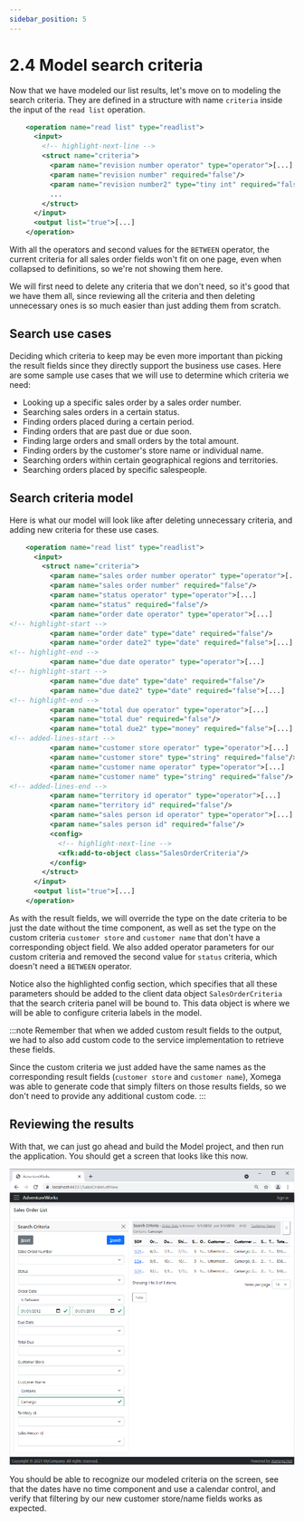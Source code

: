 ```yaml
---
sidebar_position: 5
---
```


# 2.4 Model search criteria

Now that we have modeled our list results, let's move on to modeling the search criteria. They are defined in a structure with name `criteria` inside the input of the `read list` operation.

```xml title="sales_order.xom"
    <operation name="read list" type="readlist">
      <input>
        <!-- highlight-next-line -->
        <struct name="criteria">
          <param name="revision number operator" type="operator">[...]
          <param name="revision number" required="false"/>
          <param name="revision number2" type="tiny int" required="false">[...]
          ...
        </struct>
      </input>
      <output list="true">[...]
    </operation>
```

With all the operators and second values for the `BETWEEN` operator, the current criteria for all sales order fields won't fit on one page, even when collapsed to definitions, so we're not showing them here.

We will first need to delete any criteria that we don't need, so it's good that we have them all, since reviewing all the criteria and then deleting unnecessary ones is so much easier than just adding them from scratch.

## Search use cases

Deciding which criteria to keep may be even more important than picking the result fields since they directly support the business use cases. Here are some sample use cases that we will use to determine which criteria we need:
- Looking up a specific sales order by a sales order number.
- Searching sales orders in a certain status.
- Finding orders placed during a certain period.
- Finding orders that are past due or due soon.
- Finding large orders and small orders by the total amount.
- Finding orders by the customer's store name or individual name.
- Searching orders within certain geographical regions and territories.
- Searching orders placed by specific salespeople.

## Search criteria model

Here is what our model will look like after deleting unnecessary criteria, and adding new criteria for these use cases.

```xml title="sales_order.xom"
    <operation name="read list" type="readlist">
      <input>
        <struct name="criteria">
          <param name="sales order number operator" type="operator">[...]
          <param name="sales order number" required="false"/>
          <param name="status operator" type="operator">[...]
          <param name="status" required="false"/>
          <param name="order date operator" type="operator">[...]
<!-- highlight-start -->
          <param name="order date" type="date" required="false"/>
          <param name="order date2" type="date" required="false">[...]
<!-- highlight-end -->
          <param name="due date operator" type="operator">[...]
<!-- highlight-start -->
          <param name="due date" type="date" required="false"/>
          <param name="due date2" type="date" required="false">[...]
<!-- highlight-end -->
          <param name="total due operator" type="operator">[...]
          <param name="total due" required="false"/>
          <param name="total due2" type="money" required="false">[...]
<!-- added-lines-start -->
          <param name="customer store operator" type="operator">[...]
          <param name="customer store" type="string" required="false"/>
          <param name="customer name operator" type="operator">[...]
          <param name="customer name" type="string" required="false"/>
<!-- added-lines-end -->
          <param name="territory id operator" type="operator">[...]
          <param name="territory id" required="false"/>
          <param name="sales person id operator" type="operator">[...]
          <param name="sales person id" required="false"/>
          <config>
            <!-- highlight-next-line -->
            <xfk:add-to-object class="SalesOrderCriteria"/>
          </config>
        </struct>
      </input>
      <output list="true">[...]
    </operation>
```

As with the result fields, we will override the type on the date criteria to be just the date without the time component, as well as set the type on the custom criteria `customer store` and `customer name` that don't have a corresponding object field. We also added operator parameters for our custom criteria and removed the second value for `status` criteria, which doesn't need a `BETWEEN` operator.

Notice also the highlighted config section, which specifies that all these parameters should be added to the client data object `SalesOrderCriteria` that the search criteria panel will be bound to. This data object is where we will be able to configure criteria labels in the model.

:::note
Remember that when we added custom result fields to the output, we had to also add custom code to the service implementation to retrieve these fields.

Since the custom criteria we just added have the same names as the corresponding result fields (`customer store` and `customer name`), Xomega was able to generate code that simply filters on those results fields, so we don't need to provide any additional custom code.
:::

## Reviewing the results

With that, we can just go ahead and build the Model project, and then run the application. You should get a screen that looks like this now.

![Search criteria](img4/search-criteria.png)

You should be able to recognize our modeled criteria on the screen, see that the dates have no time component and use a calendar control, and verify that filtering by our new customer store/name fields works as expected.
